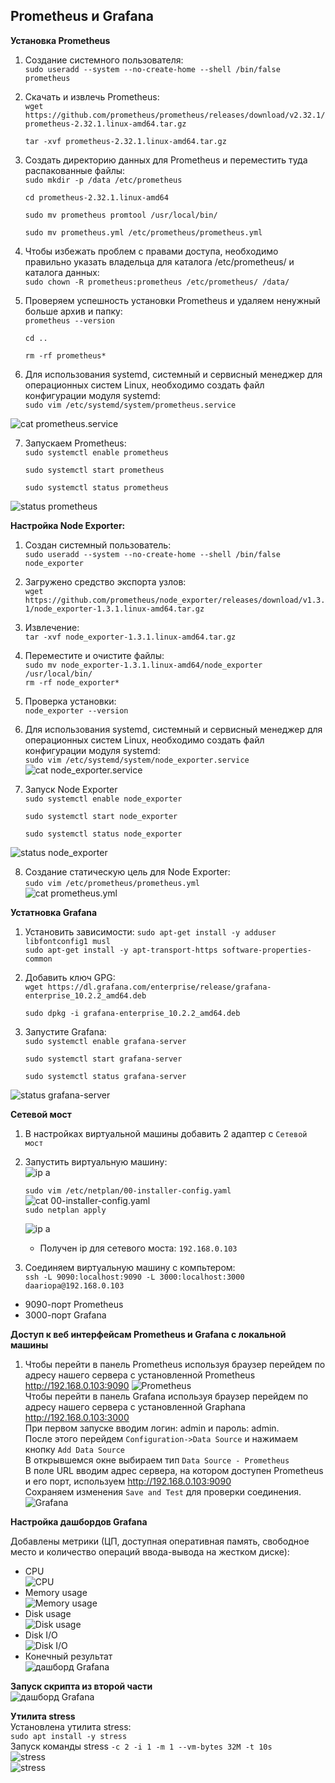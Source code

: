 ## **Prometheus и Grafana**
 **Установка Prometheus**
1. Создание системного пользователя:  
    `sudo useradd --system --no-create-home --shell /bin/false prometheus`

2. Скачать и извлечь Prometheus:  
    `wget https://github.com/prometheus/prometheus/releases/download/v2.32.1/prometheus-2.32.1.linux-amd64.tar.gz`

   `tar -xvf prometheus-2.32.1.linux-amd64.tar.gz` 

3. Создать директорию данных для Prometheus и переместить туда распакованные файлы:  
    `sudo mkdir -p /data /etc/prometheus`

    `cd prometheus-2.32.1.linux-amd64`

    `sudo mv prometheus promtool /usr/local/bin/`

    `sudo mv prometheus.yml /etc/prometheus/prometheus.yml`

4. Чтобы избежать проблем с правами доступа, необходимо правильно указать владельца для каталога /etc/prometheus/ и каталога данных:  
    `sudo chown -R prometheus:prometheus /etc/prometheus/ /data/`

5. Проверяем успешность установки Prometheus и удаляем ненужный больше архив и папку:  
    `prometheus --version`

    `cd ..`

    `rm -rf prometheus*`

6. Для использования systemd, системный и сервисный менеджер для операционных систем Linux, необходимо создать файл конфигурации модуля systemd:  
    `sudo vim /etc/systemd/system/prometheus.service`

![cat prometheus.service](image/1.png)  

7. Запускаем Prometheus:  
    `sudo systemctl enable prometheus`

    `sudo systemctl start prometheus`

    `sudo systemctl status prometheus`  

![status prometheus](image/2.png) 

**Настройка Node Exporter:**  

1. Создан системный пользователь:  
    `sudo useradd --system --no-create-home --shell /bin/false node_exporter`   

2. Загружено средство экспорта узлов:  
    `wget https://github.com/prometheus/node_exporter/releases/download/v1.3.1/node_exporter-1.3.1.linux-amd64.tar.gz`   

3. Извлечение:  
    `tar -xvf node_exporter-1.3.1.linux-amd64.tar.gz`  

4. Переместите и очистите файлы:  
    `sudo mv node_exporter-1.3.1.linux-amd64/node_exporter /usr/local/bin/`  
    `rm -rf node_exporter*`  

5. Проверка установки:  
    `node_exporter --version`  

6. Для использования systemd, системный и сервисный менеджер для операционных систем Linux, необходимо создать файл конфигурации модуля systemd:  
    `sudo vim /etc/systemd/system/node_exporter.service`  
![сat node_exporter.service](image/3.png)   
 
7. Запуск Node Exporter  
    `sudo systemctl enable node_exporter`

    `sudo systemctl start node_exporter`

    `sudo systemctl status node_exporter`

![status node_exporter](image/4.png)   

8. Создание статическую цель для Node Exporter:  
    `sudo vim /etc/prometheus/prometheus.yml`  
![cat prometheus.yml](image/5.png)  

**Устатновка Grafana**  

1. Установить зависимости: 
    `sudo apt-get install -y adduser libfontconfig1 musl`  
    `sudo apt-get install -y apt-transport-https software-properties-common`  

2. Добавить ключ GPG:  
    `wget https://dl.grafana.com/enterprise/release/grafana-enterprise_10.2.2_amd64.deb`  

    `sudo dpkg -i grafana-enterprise_10.2.2_amd64.deb`  

3. Запустите Grafana:  
    `sudo systemctl enable grafana-server`  

    `sudo systemctl start grafana-server`  

    `sudo systemctl status grafana-server`   

![status grafana-server](image/6.png)   

**Сетевой мост**  

1. В настройках виртуальной машины добавить 2 адаптер c `Сетевой мост`  

2. Запустить виртуальную машину:  
![ip a](image/7.png)    

   `sudo vim /etc/netplan/00-installer-config.yaml`  
   ![cat 00-installer-config.yaml](image/8.png)  
   `sudo netplan apply`   
  
   ![ip a](image/9.png)  
     - Получен ip для сетевого моста: `192.168.0.103`  

3. Соединяем виртуальную машину с компьтером:  
`ssh -L 9090:localhost:9090 -L 3000:localhost:3000 daariopa@192.168.0.103` 
 - 9090-порт Prometheus  
 - 3000-порт Grafana  

**Доступ к веб интерфейсам Prometheus и Grafana с локальной машины** 

1. Чтобы перейти в панель Prometheus используя браузер перейдем по адресу нашего сервера с установленной Prometheus http://192.168.0.103:9090 
![Prometheus](image/10.png)   
Чтобы перейти в панель Grafana используя браузер перейдем по адресу нашего сервера с установленной Graphana http://192.168.0.103:3000  
При первом запуске вводим логин: admin и пароль: admin.   
После этого перейдем `Configuration->Data Source` и нажимаем кнопку `Add Data Source`  
В открывшемся окне выбираем тип `Data Source - Prometheus`  
В поле URL вводим адрес сервера, на котором доступен Prometheus и его порт, используем http://192.168.0.103:9090  
Сохраняем изменения `Save and Test` для проверки соединения.  
![Grafana](image/11.png)   

**Настройка дашбордов Grafana**  

Добавлены метрики (ЦП, доступная оперативная память, свободное место и количество операций ввода-вывода на жестком диске):    
- CPU   
![CPU](image/12.png)  
- Memory usage  
![Memory usage](image/13.png)  
- Disk usage  
![Disk usage](image/14.png)  
- Disk I/O  
![Disk I/O](image/15.png)  
- Конечный результат  
![дашборд Grafana](image/16.png)  

**Запуск скрипта из второй части**  
![дашборд Grafana](image/17.png)  

**Утилита stress**  
Установлена утилита stress:  
`sudo apt install -y stress`  
Запуск команды stress `-c 2 -i 1 -m 1 --vm-bytes 32M -t 10s`  
![stress](image/18.png)  
![stress](image/19.png) 

